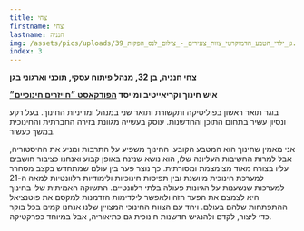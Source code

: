 ```yaml
---
title: צחי
firstname: צחי
lastname: חנניה
img: /assets/pics/uploads/גן_ילדי_הטבע_הדמוקרטי_צוות_צעירים_-_צילום_לנס_הפקות_39.jpg
index: 3
---
```

**צחי חנניה, בן 32, מנהל פיתוח עסקי, תוכני וארגוני בגן**

**איש חינוך וקריאייטיב ומייסד [הפודקאסט ״חייזרים חינוכיים״](https://www.tzachi-e.co.il/)**

בוגר תואר ראשון בפוליטיקה ותקשורת ותואר שני במנהל ומדיניות החינוך. בעל רקע ונסיון עשיר בתחום התוכן והחדשנות.
עוסק בעשייה מגוונת בזירה החברתית והחינוכית במשך כעשור.



אני מאמין שחינוך הוא המטבע הקובע. החינוך משפיע על התרבות ומניע את ההיסטוריה, אבל למרות החשיבות העליונה שלו, הוא נושא שנזנח באופן קבוע ואנחנו כציבור חושבים עליו בצורה מאוד מצומצמת ומסורתית. כך נוצר פער בין עולם שמתחדש בקצב מסחרר למערכת חינוכית מיושנת ובין תפיסות חינוכיות ולימודיות רלוונטיות למאה ה-21 למערכות שנשענות על הגיונות פעולה בלתי רלוונטיים. התשוקה האמיתית שלי בחינוך היא לצמצם את הפער הזה ולאפשר לילדימות הזדמנות למקסם את פוטנציאל ההתפתחות שלהם בעולם. ויחד עם הצוות החינוכי המצויין שלנו אנחנו קמים בכל בוקר כדי ליצור, לקדם ולהנגיש חדשנות חינוכית גם כתיאוריה, אבל במיוחד כפרקטיקה.